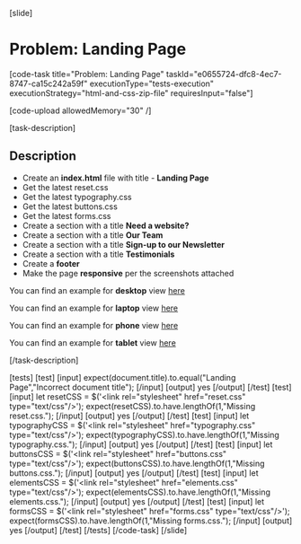 [slide]

# Problem: Landing Page

[code-task title="Problem: Landing Page" taskId="e0655724-dfc8-4ec7-8747-ca15c242a59f" executionType="tests-execution" executionStrategy="html-and-css-zip-file" requiresInput="false"]

[code-upload allowedMemory="30" /]

[task-description]

## Description

* Create an **index.html** file with title - **Landing Page**
* Get the latest reset.css
* Get the latest typography.css
* Get the latest buttons.css
* Get the latest forms.css
* Create a section with a title **Need a website?**
* Create a section with a title **Our Team**
* Create a section with a title **Sign-up to our Newsletter**
* Create a section with a title **Testimonials**
* Create a **footer**
* Make the page **responsive** per the screenshots attached

You can find an example for **desktop** view [here](https://i.imgur.com/bsqUT02.png)

You can find an example for **laptop** view [here](https://i.imgur.com/XzkCC97.png)

You can find an example for **phone** view [here](https://i.imgur.com/OUUNl9x.png)

You can find an example for **tablet** view [here](https://i.imgur.com/S2Owx61.png)

[/task-description]

[tests]
[test]
[input]
expect(document.title).to.equal("Landing Page","Incorrect document title");
[/input]
[output]
yes
[/output]
[/test]
[test]
[input]
let resetCSS = $('\<link rel="stylesheet" href="reset.css" type="text/css"/\>');
expect(resetCSS).to.have.lengthOf(1,"Missing reset.css.");
[/input]
[output]
yes
[/output]
[/test]
[test]
[input]
let typographyCSS = $('\<link rel="stylesheet" href="typography.css" type="text/css"/\>');
expect(typographyCSS).to.have.lengthOf(1,"Missing typography.css.");
[/input]
[output]
yes
[/output]
[/test]
[test]
[input]
let buttonsCSS = $('\<link rel="stylesheet" href="buttons.css" type="text/css"/\>');
expect(buttonsCSS).to.have.lengthOf(1,"Missing buttons.css.");
[/input]
[output]
yes
[/output]
[/test]
[test]
[input]
let elementsCSS = $('\<link rel="stylesheet" href="elements.css" type="text/css"/\>');
expect(elementsCSS).to.have.lengthOf(1,"Missing elements.css.");
[/input]
[output]
yes
[/output]
[/test]
[test]
[input]
let formsCSS = $('\<link rel="stylesheet" href="forms.css" type="text/css"/\>');
expect(formsCSS).to.have.lengthOf(1,"Missing forms.css.");
[/input]
[output]
yes
[/output]
[/test]
[/tests]
[/code-task]
[/slide]
